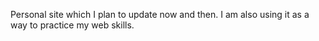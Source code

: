 Personal site which I plan to update now and then. I am also using it as a way to practice my web skills.
